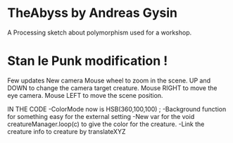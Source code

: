 TheAbyss by Andreas Gysin
=========================

A Processing sketch about polymorphism used for a workshop.

Stan le Punk modification !
===========================
Few updates
New camera
Mouse wheel to zoom in the scene.
UP and DOWN to change the camera target creature.
Mouse RIGHT to move the eye camera.
Mouse LEFT   to move the scene position.

IN THE CODE
-ColorMode now is HSB(360,100,100) ;
-Background function for something easy for the external setting
-New var for the void creatureManager.loop(c) to give the color for the creature.
-Link the creature info to creature by translateXYZ
